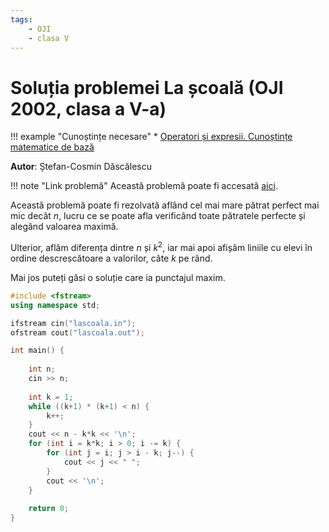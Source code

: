 ```yaml
---
tags:
    - OJI
    - clasa V
---
```


# Soluția problemei La școală (OJI 2002, clasa a V-a)

!!! example "Cunoștințe necesare"
    * [Operatori și expresii. Cunoștințe matematice de bază](https://edu.roalgo.ro/cppintro/basic-math/)

**Autor**: Ștefan-Cosmin Dăscălescu

!!! note "Link problemă"
    Această problemă poate fi accesată [aici](https://kilonova.ro/problems/702/).

Această problemă poate fi rezolvată aflând cel mai mare pătrat perfect mai mic decât $n$, lucru ce se poate afla verificând toate pătratele perfecte și alegând valoarea maximă.

Ulterior, aflăm diferența dintre $n$ și $k^2$, iar mai apoi afișăm liniile cu elevi în ordine descrescătoare a valorilor, câte $k$ pe rând. 

Mai jos puteți găsi o soluție care ia punctajul maxim.

```cpp
#include <fstream>
using namespace std;

ifstream cin("lascoala.in");
ofstream cout("lascoala.out");

int main() {
    
    int n;
    cin >> n;
    
    int k = 1;
    while ((k+1) * (k+1) < n) {
        k++;
    }
    cout << n - k*k << '\n';
    for (int i = k*k; i > 0; i -= k) {
        for (int j = i; j > i - k; j--) {
            cout << j << " ";
        }
        cout << '\n';
    }
    
    return 0;
}
```